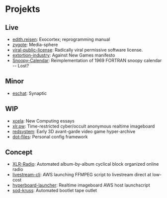 # Projekts

## Live
* [edith.reisen](https://edith.reisen): Exocortex; reprogramming manual
* [zygote](https://zyg.edith.reisen): Media-sphere
* [viral-public-license](https://viralpubliclicense.org): Radically viral permissive software license. 
* [extortion-industry](https://extortionindustry.org): Against New Games manifesto
* [Snoopy-Calendar](/snoopy-calendar): Reimplementation of 1969 FORTRAN snoopy calendar -- Lost?

## Minor
* [eschat](/eschat): Synaptic

## WIP
* [xcela](https://xla.edith.reisen): New Computing essays
* [xlr.pw](http://xlr.pw): Time-restricted cyber/occult anonymous realtime imageboard
* [redsystem](/redsystem): Early 3D avant-garde video game hyper-archive
* [dot-files](): Personal config framework

## Concept
* [XLR-Radio](/xlr-radio): Automated album-by-album cyclical block organized online radio
* [livestream-cli](/livestream-cli): AWS launching FFMPEG script to livestream direct at low-cost
* [hyperboard-launcher](/hyperboard-launcher): Realtime imageboard AWS host launchscript 
* [sod-kruss](/sod-kruss): Automated bootlet tape outlet
